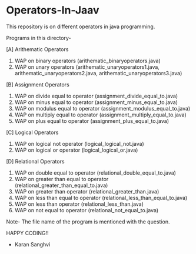 # Operators-In-Jaav
This repository is on different operators in java programming. 

Programs in this directory-

[A] Arithematic Operators
1. WAP on binary operators (arithematic_binaryoperators.java)
2. WAP on unary operators (arithematic_unaryoperators1.java, arithematic_unaryoperators2.java, arithematic_unaryoperators3.java)

[B] Assignment Operators
1. WAP on divide equal to operator (assignment_divide_equal_to.java)
2. WAP on minus equal to operator (assignment_minus_equal_to.java)
3. WAP on modulus equal to operator (assignment_modulus_equal_to.java)
4. WAP on multiply equal to operator (assignment_multiply_equal_to.java)
5. WAP on plus equal to operator (assignment_plus_equal_to.java)

[C] Logical Operators
1. WAP on logical not operator (logical_logical_not.java)
2. WAP on logical or operator (logical_logical_or.java)

[D] Relational Operators
1. WAP on double equal to operator (relational_double_equal_to.java)
2. WAP on greater than equal to operator (relational_greater_than_equal_to.java)
3. WAP on greater than operator (relational_greater_than.java)
4. WAP on less than equal to operator (relational_less_than_equal_to.java)
5. WAP on less than operator (relational_less_than.java)
6. WAP on not equal to operator (relational_not_equal_to.java)

Note- The file name of the program is mentioned with the question. 

HAPPY CODING!!

- Karan Sanghvi
